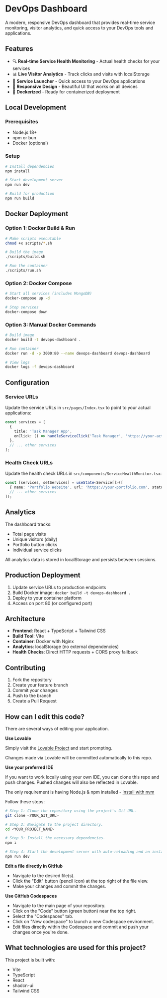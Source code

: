 # DevOps Dashboard

A modern, responsive DevOps dashboard that provides real-time service monitoring, visitor analytics, and quick access to your DevOps tools and applications.

## Features

- 🔍 **Real-time Service Health Monitoring** - Actual health checks for your services
- 📊 **Live Visitor Analytics** - Track clicks and visits with localStorage
- 🚀 **Service Launcher** - Quick access to your DevOps applications
- 📱 **Responsive Design** - Beautiful UI that works on all devices
- 🐳 **Dockerized** - Ready for containerized deployment

## Local Development

### Prerequisites
- Node.js 18+
- npm or bun
- Docker (optional)

### Setup
```bash
# Install dependencies
npm install

# Start development server
npm run dev

# Build for production
npm run build
```

## Docker Deployment

### Option 1: Docker Build & Run
```bash
# Make scripts executable
chmod +x scripts/*.sh

# Build the image
./scripts/build.sh

# Run the container
./scripts/run.sh
```

### Option 2: Docker Compose
```bash
# Start all services (includes MongoDB)
docker-compose up -d

# Stop services
docker-compose down
```

### Option 3: Manual Docker Commands
```bash
# Build image
docker build -t devops-dashboard .

# Run container
docker run -d -p 3000:80 --name devops-dashboard devops-dashboard

# View logs
docker logs -f devops-dashboard
```

## Configuration

### Service URLs
Update the service URLs in `src/pages/Index.tsx` to point to your actual applications:

```typescript
const services = [
  {
    title: 'Task Manager App',
    onClick: () => handleServiceClick('Task Manager', 'https://your-actual-url.com', 'taskManagerClick')
  },
  // ... other services
];
```

### Health Check URLs
Update the health check URLs in `src/components/ServiceHealthMonitor.tsx`:

```typescript
const [services, setServices] = useState<Service[]>([
  { name: 'Portfolio Website', url: 'https://your-portfolio.com', status: 'checking' },
  // ... other services
]);
```

## Analytics

The dashboard tracks:
- Total page visits
- Unique visitors (daily)
- Portfolio button clicks
- Individual service clicks

All analytics data is stored in localStorage and persists between sessions.

## Production Deployment

1. Update service URLs to production endpoints
2. Build Docker image: `docker build -t devops-dashboard .`
3. Deploy to your container platform
4. Access on port 80 (or configured port)

## Architecture

- **Frontend**: React + TypeScript + Tailwind CSS
- **Build Tool**: Vite
- **Container**: Docker with Nginx
- **Analytics**: localStorage (no external dependencies)
- **Health Checks**: Direct HTTP requests + CORS proxy fallback

## Contributing

1. Fork the repository
2. Create your feature branch
3. Commit your changes
4. Push to the branch
5. Create a Pull Request

## How can I edit this code?

There are several ways of editing your application.

**Use Lovable**

Simply visit the [Lovable Project](https://lovable.dev/projects/bdd01d14-94df-469a-8217-996993590ddb) and start prompting.

Changes made via Lovable will be committed automatically to this repo.

**Use your preferred IDE**

If you want to work locally using your own IDE, you can clone this repo and push changes. Pushed changes will also be reflected in Lovable.

The only requirement is having Node.js & npm installed - [install with nvm](https://github.com/nvm-sh/nvm#installing-and-updating)

Follow these steps:

```sh
# Step 1: Clone the repository using the project's Git URL.
git clone <YOUR_GIT_URL>

# Step 2: Navigate to the project directory.
cd <YOUR_PROJECT_NAME>

# Step 3: Install the necessary dependencies.
npm i

# Step 4: Start the development server with auto-reloading and an instant preview.
npm run dev
```

**Edit a file directly in GitHub**

- Navigate to the desired file(s).
- Click the "Edit" button (pencil icon) at the top right of the file view.
- Make your changes and commit the changes.

**Use GitHub Codespaces**

- Navigate to the main page of your repository.
- Click on the "Code" button (green button) near the top right.
- Select the "Codespaces" tab.
- Click on "New codespace" to launch a new Codespace environment.
- Edit files directly within the Codespace and commit and push your changes once you're done.

## What technologies are used for this project?

This project is built with:

- Vite
- TypeScript
- React
- shadcn-ui
- Tailwind CSS


